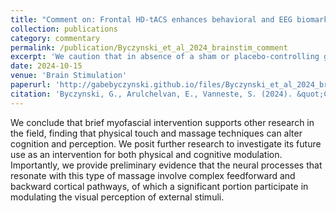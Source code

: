 ```yaml
---
title: "Comment on: Frontal HD-tACS enhances behavioral and EEG biomarkers of vigilance in continuous attention task"
collection: publications
category: commentary
permalink: /publication/Byczynski_et_al_2024_brainstim_comment
excerpt: 'We caution that in absence of a sham or placebo-controlling groups or more direct mechanistic approaches, it is difficult to conclude that peripheral mechanisms are not at play based strictly on non-specific arousal.'
date: 2024-10-15
venue: 'Brain Stimulation'
paperurl: 'http://gabebyczynski.github.io/files/Byczynski_et_al_2024_brainstim_comment.pdf'
citation: 'Byczynski, G., Arulchelvan, E., Vanneste, S. (2024). &quot;Comment on: Frontal HD-tACS enhances behavioral and EEG biomarkers of vigilance in continuous attention task.&quot; <i>Brain Stimulation</i>.'
---
```


We conclude that brief myofascial intervention supports other research in the field, finding that physical touch and massage techniques can alter cognition and perception. We posit further research to investigate its future use as an intervention for both physical and cognitive modulation. Importantly, we provide preliminary evidence that the neural processes that resonate with this type of massage involve complex feedforward and backward cortical pathways, of which a significant portion participate in modulating the visual perception of external stimuli.
